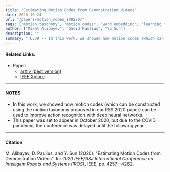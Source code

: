 ```yaml
---
title: "Estimating Motion Codes from Demonstration Videos" 
date: 2020-10-24
url: "/papers/motion_codes_IROS20/"
tags: ["motion taxonomy", "motion codes", "word embedding", "learning from demonstration", "action recognition"]
author: ["Maxat Alibayev", "David Paulius", "Yu Sun"]
description: "" 
summary: "TL;DR -- In this work, we showed how motion codes (which can be constructed using the motion taxonomy proposed in our RSS 2020 paper) can be used to improve action recognition with deep neural networks." 
---
```


#### Related Links:

+ Paper: 
  + [arXiv (best version)](https://arxiv.org/abs/2007.15841)
  + [IEEE Xplore](https://ieeexplore.ieee.org/abstract/document/9341065)

---

#### NOTES

+ In this work, we showed how motion codes (which can be constructed using the motion taxonomy proposed in our RSS 2020 paper) can be used to improve action recognition with deep neural networks.
+ This paper was set to appear in October 2020, but due to the COVID pandemic, the conference was delayed until the following year.

---

#### Citation

M. Alibayev, D. Paulius, and Y. Sun (2020). "Estimating Motion Codes from Demonstration Videos". In: *2020 IEEE/RSJ International Conference on Intelligent Robots and Systems (IROS)*, IEEE, pp. 4257--4262.